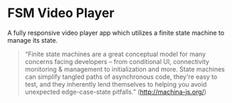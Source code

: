 # FSM Video Player

A fully responsive video player app which utilizes a finite state machine to manage its state.

> “Finite state machines are a great conceptual model for many concerns facing
> developers – from conditional UI, connectivity monitoring & management to
> initialization and more. State machines can simplify tangled paths of asynchronous
> code, they're easy to test, and they inherently lend themselves to helping you avoid
> unexpected edge-case-state pitfalls.” (http://machina-js.org/)
